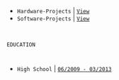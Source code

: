 
- `Hardware-Projects` | [`View`](https://github.com/stars/kentlouisetonino/lists/hardware-projects)
- `Software-Projects` | [`View`](https://github.com/stars/kentlouisetonino/lists/software-projects)

<br />

`EDUCATION`
#

- `High School` | [`06/2009 - 03/2013`](https://github.com/kentlouisetonino/kentlouisetonino/blob/develop/education/01-High-School.md)
